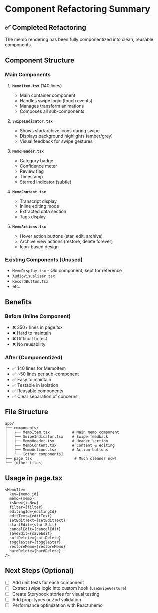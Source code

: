 # Component Refactoring Summary

## ✅ Completed Refactoring

The memo rendering has been fully componentized into clean, reusable components.

## Component Structure

### Main Components

1. **`MemoItem.tsx`** (140 lines)
   - Main container component
   - Handles swipe logic (touch events)
   - Manages transform animations
   - Composes all sub-components

2. **`SwipeIndicator.tsx`**
   - Shows star/archive icons during swipe
   - Displays background highlights (amber/grey)
   - Visual feedback for swipe gestures

3. **`MemoHeader.tsx`**
   - Category badge
   - Confidence meter
   - Review flag
   - Timestamp
   - Starred indicator (subtle)

4. **`MemoContent.tsx`**
   - Transcript display
   - Inline editing mode
   - Extracted data section
   - Tags display

5. **`MemoActions.tsx`**
   - Hover action buttons (star, edit, archive)
   - Archive view actions (restore, delete forever)
   - Icon-based design

### Existing Components (Unused)
- `MemoDisplay.tsx` - Old component, kept for reference
- `AudioVisualizer.tsx`
- `RecordButton.tsx`
- etc.

## Benefits

### Before (Inline Component)
- ❌ 350+ lines in page.tsx
- ❌ Hard to maintain
- ❌ Difficult to test
- ❌ No reusability

### After (Componentized)
- ✅ 140 lines for MemoItem
- ✅ ~50 lines per sub-component
- ✅ Easy to maintain
- ✅ Testable in isolation
- ✅ Reusable components
- ✅ Clear separation of concerns

## File Structure

```
app/
├── components/
│   ├── MemoItem.tsx          # Main memo component
│   ├── SwipeIndicator.tsx    # Swipe feedback
│   ├── MemoHeader.tsx        # Header section
│   ├── MemoContent.tsx       # Content & editing
│   ├── MemoActions.tsx       # Action buttons
│   └── [other components]
├── page.tsx                   # Much cleaner now!
└── [other files]
```

## Usage in page.tsx

```tsx
<MemoItem
  key={memo.id}
  memo={memo}
  isNew={isNew}
  filter={filter}
  editingId={editingId}
  editText={editText}
  setEditText={setEditText}
  startEdit={startEdit}
  cancelEdit={cancelEdit}
  saveEdit={saveEdit}
  softDelete={softDelete}
  toggleStar={toggleStar}
  restoreMemo={restoreMemo}
  hardDelete={hardDelete}
/>
```

## Next Steps (Optional)

- [ ] Add unit tests for each component
- [ ] Extract swipe logic into custom hook (`useSwipeGesture`)
- [ ] Create Storybook stories for visual testing
- [ ] Add prop-types or Zod validation
- [ ] Performance optimization with React.memo
